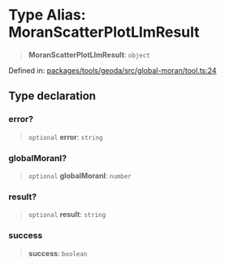 # Type Alias: MoranScatterPlotLlmResult

> **MoranScatterPlotLlmResult**: `object`

Defined in: [packages/tools/geoda/src/global-moran/tool.ts:24](https://github.com/geodaopenjs/openassistant/blob/0a6a7e7306d75a25dc968b3117f04cb7bd613bec/packages/tools/geoda/src/global-moran/tool.ts#L24)

## Type declaration

### error?

> `optional` **error**: `string`

### globalMoranI?

> `optional` **globalMoranI**: `number`

### result?

> `optional` **result**: `string`

### success

> **success**: `boolean`

